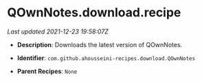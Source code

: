 # QOwnNotes.download.recipe

_Last updated 2021-12-23 19:58:07Z_

- **Description**: Downloads the latest version of QOwnNotes.

- **Identifier**: `com.github.ahousseini-recipes.download.QOwnNotes`

- **Parent Recipes**: `None`